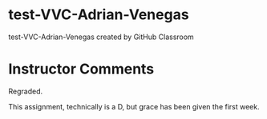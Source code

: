 # test-VVC-Adrian-Venegas
test-VVC-Adrian-Venegas created by GitHub Classroom

# Instructor Comments
Regraded.

This assignment, technically is a D, but grace has been given the first week. 
